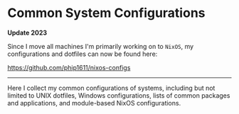 # Common System Configurations

**Update 2023**

Since I move all machines I'm primarily working on to `NixOS`, my configurations
and dotfiles can now be found here:

<https://github.com/phip1611/nixos-configs>

---

Here I collect my common configurations of systems, including but not limited to
UNIX dotfiles, Windows configurations, lists of common packages and
applications, and module-based NixOS configurations.
